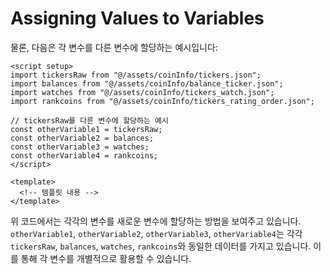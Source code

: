# **Assigning Values to Variables**
물론, 다음은 각 변수를 다른 변수에 할당하는 예시입니다:

```vue
<script setup>
import tickersRaw from "@/assets/coinInfo/tickers.json";
import balances from "@/assets/coinInfo/balance_ticker.json";
import watches from "@/assets/coinInfo/tickers_watch.json";
import rankcoins from "@/assets/coinInfo/tickers_rating_order.json";

// tickersRaw를 다른 변수에 할당하는 예시
const otherVariable1 = tickersRaw;
const otherVariable2 = balances;
const otherVariable3 = watches;
const otherVariable4 = rankcoins;
</script>

<template>
  <!-- 템플릿 내용 -->
</template>
```

위 코드에서는 각각의 변수를 새로운 변수에 할당하는 방법을 보여주고 있습니다. `otherVariable1`, `otherVariable2`, `otherVariable3`, `otherVariable4`는 각각 `tickersRaw`, `balances`, `watches`, `rankcoins`와 동일한 데이터를 가지고 있습니다. 이를 통해 각 변수를 개별적으로 활용할 수 있습니다.




